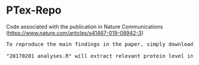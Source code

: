 # PTex-Repo
Code associated with the publication in Nature Communications (https://www.nature.com/articles/s41467-019-08942-3)
<pre>
To reproduce the main findings in the paper, simply download the "TXT" folders in the proteomics repository indicated in the paper and run this code.

"20170201_analyses.R" will extract relevant protein level information and perform data filtering and manipulation for analysis. It also include data visualization.
</pre>

